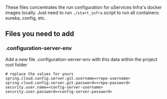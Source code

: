 These files concentrates the run configuration for uServices Infra's docker images locally.
Just need to run `./start_infra` script to run all containers: eureka, config, etc.

## Files you need to add
### .configuration-server-env
Add a new file .configuration-server-env with this data within the project root folder
```
# replace the values for yours
spring.cloud.config.server.git.username=<repo-username>
spring.cloud.config.server.git.password=<repo-password>
security.user.name=<config-server-username>
security.user.password=<config-server-password>
```